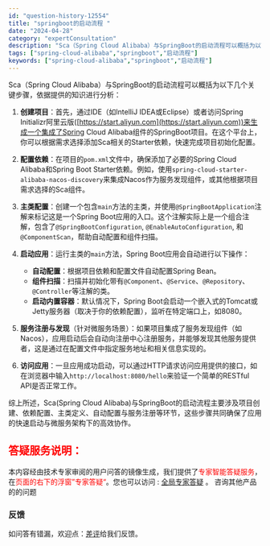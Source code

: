 ```yaml
---
id: "question-history-12554"
title: "springboot的启动流程 "
date: "2024-04-28"
category: "expertConsultation"
description: "Sca（Spring Cloud Alibaba）与SpringBoot的启动流程可以概括为以下几个关键步骤，依据提供的知识进行分析：1. **创建项目**：首先，通过IDE（如IntelliJ IDEA或Eclipse）或者访问Spring Initializr阿里云版([https://star"
tags: ["spring-cloud-alibaba","springboot","启动流程"]
keywords: ["spring-cloud-alibaba","springboot","启动流程"]
---
```


Sca（Spring Cloud Alibaba）与SpringBoot的启动流程可以概括为以下几个关键步骤，依据提供的知识进行分析：

1. **创建项目**：首先，通过IDE（如IntelliJ IDEA或Eclipse）或者访问Spring Initializr阿里云版([https://start.aliyun.com](https://start.aliyun.com))来生成一个集成了Spring Cloud Alibaba组件的SpringBoot项目。在这个平台上，你可以根据需求选择添加Sca相关的Starter依赖，快速完成项目初始化配置。

2. **配置依赖**：在项目的`pom.xml`文件中，确保添加了必要的Spring Cloud Alibaba和Spring Boot Starter依赖。例如，使用`spring-cloud-starter-alibaba-nacos-discovery`来集成Nacos作为服务发现组件，或其他根据项目需求选择的Sca组件。

3. **主类配置**：创建一个包含`main`方法的主类，并使用`@SpringBootApplication`注解来标记这是一个Spring Boot应用的入口。这个注解实际上是一个组合注解，包含了`@SpringBootConfiguration`, `@EnableAutoConfiguration`, 和`@ComponentScan`，帮助自动配置和组件扫描。

4. **启动应用**：运行主类的`main`方法，Spring Boot应用会自动进行以下操作：
   - **自动配置**：根据项目依赖和配置文件自动配置Spring Bean。
   - **组件扫描**：扫描并初始化带有`@Component`、`@Service`、`@Repository`、`@Controller`等注解的类。
   - **启动内置容器**：默认情况下，Spring Boot会启动一个嵌入式的Tomcat或Jetty服务器（取决于你的依赖配置），监听在特定端口上，如8080。

5. **服务注册与发现**（针对微服务场景）：如果项目集成了服务发现组件（如Nacos），应用启动后会自动向注册中心注册服务，并能够发现其他服务提供者，这是通过在配置文件中指定服务地址和相关信息实现的。

6. **访问应用**：一旦应用成功启动，可以通过HTTP请求访问应用提供的接口，如在浏览器中输入`http://localhost:8080/hello`来验证一个简单的RESTful API是否正常工作。

综上所述，Sca(Spring Cloud Alibaba)与SpringBoot的启动流程主要涉及项目创建、依赖配置、主类定义、自动配置与服务注册等环节，这些步骤共同确保了应用的快速启动与微服务架构下的高效协作。
## <font color="#FF0000">答疑服务说明：</font> 

本内容经由技术专家审阅的用户问答的镜像生成，我们提供了<font color="#FF0000">专家智能答疑服务</font>，在<font color="#FF0000">页面的右下的浮窗”专家答疑“</font>。您也可以访问 : [全局专家答疑](https://opensource.alibaba.com/chatBot) 。 咨询其他产品的的问题

### 反馈
如问答有错漏，欢迎点：[差评](https://ai.nacos.io/user/feedbackByEnhancerGradePOJOID?enhancerGradePOJOId=12647)给我们反馈。
